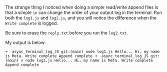 The strange thing I noticed when doing a simple read/write append files is that a simple `\n` can change the order of your output log in the terminal.
Run both the `log1.js` and `log2.js`, and you will notice the difference when the `Write complete` is logged.

Be sure to erase the `reply.txt` before you run the `log2.txt`.

My output is below:

`➜  async_terminal_log_JS git:(main) node log1.js
Hello...
Hi, my name is Meta.
Write complete
Append complete
➜  async_terminal_log_JS git:(main) ✗ node log2.js
Hello...
Hi, my name is Meta.
Write complete
Append complete
`